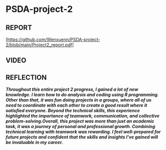# PSDA-project-2
## REPORT
[https://github.com/Wenxuenn/PSDA-project-2/blob/main/Project2_report.pdf]
## VIDEO

## REFLECTION
***Throughout this entire project 2 progress, I gained a lot of new knowledge. I learn how to do analysis and coding using R programming. 
Other than that, it was fun doing projects in a groups, where all of us need to coordinate with each other to create a good result where it satisfied everyone.
Beyond the technical skills, this experience highlighted the importance of teamwork, communication, and collective problem-solving.Overall, this project was more than just an academic task, it was a journey of personal and professional growth. Combining technical learning with teamwork was rewarding. I feel well-prepared for future projects and confident that the skills and insights I've gained will be invaluable in my career.***
